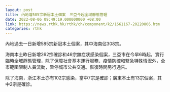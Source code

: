 ```yaml
---
layout: post
title: 內地增585宗新冠本土個案　三亞今起全域靜態管理
date: 2022-08-06 09:49:19.000000000 +08:00
link: https://news.rthk.hk/rthk/ch/component/k2/1661167-20220806.htm
categories: rthk
---
```


內地過去一日新增585宗新冠本土個案，其中海南佔308宗。

海南本土昨日新增262宗確診和46宗無症狀感染個案，三亞市在今早6時起，實行臨時全域靜態管理，除了保障社會基本運行服務、疫情防控和緊急特殊情況外，全市範圍限制人員流動，暫停城市公共交通。恢復時間另行通告。

除了海南，浙江本土亦有102宗感染，當中7宗是確診；廣東本土有13宗個案，其中2宗是確診。
